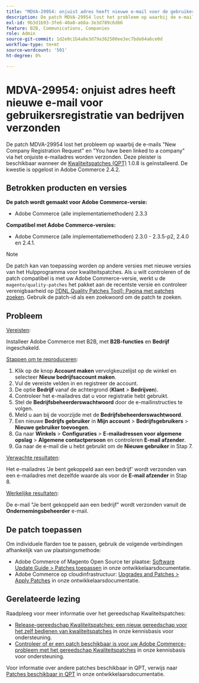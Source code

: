 ```yaml
---
title: "MDVA-29954: onjuist adres heeft nieuwe e-mail voor de gebruikersregistratie van bedrijven verzonden"
description: De patch MDVA-29954 lost het probleem op waarbij de e-mails "New Company Registration Request" en "You have been linked to a company" via het onjuiste e-mailadres worden verzonden. Deze patch is beschikbaar wanneer [Quality Patches Tool (QPT)] (/help/announcements/adobe-commerce-announcements/magento-quality-patches-released-new-tool-to-self-serve-quality-patches.md) 1.0.8 is geïnstalleerd. De kwestie is opgelost in Adobe Commerce 2.4.2.
exl-id: 9b3d1b93-3fe6-40a0-a68a-3e3d789c6d66
feature: B2B, Communications, Companies
role: Admin
source-git-commit: 1d2e0c1b4a8e3d79a362500ee3ec7bde84a6ce0d
workflow-type: tm+mt
source-wordcount: '501'
ht-degree: 0%

---
```


# MDVA-29954: onjuist adres heeft nieuwe e-mail voor gebruikersregistratie van bedrijven verzonden

De patch MDVA-29954 lost het probleem op waarbij de e-mails &quot;New Company Registration Request&quot; en &quot;You have been linked to a company&quot; via het onjuiste e-mailadres worden verzonden. Deze pleister is beschikbaar wanneer de [Kwaliteitspatches (QPT)](/help/announcements/adobe-commerce-announcements/magento-quality-patches-released-new-tool-to-self-serve-quality-patches.md) 1.0.8 is geïnstalleerd. De kwestie is opgelost in Adobe Commerce 2.4.2.

## Betrokken producten en versies

**De patch wordt gemaakt voor Adobe Commerce-versie:**

* Adobe Commerce (alle implementatiemethoden) 2.3.3

**Compatibel met Adobe Commerce-versies:**

* Adobe Commerce (alle implementatiemethoden) 2.3.0 - 2.3.5-p2, 2.4.0 en 2.4.1.

>[!NOTE]
>
>De patch kan van toepassing worden op andere versies met nieuwe versies van het Hulpprogramma voor kwaliteitspatches. Als u wilt controleren of de patch compatibel is met uw Adobe Commerce-versie, werkt u de `magento/quality-patches` het pakket aan de recentste versie en controleer verenigbaarheid op [[!DNL Quality Patches Tool]: Pagina met patches zoeken](https://devdocs.magento.com/quality-patches/tool.html#patch-grid). Gebruik de patch-id als een zoekwoord om de patch te zoeken.

## Probleem

<u>Vereisten</u>:

Installeer Adobe Commerce met B2B, met **B2B-functies** en **Bedrijf** ingeschakeld.

<u>Stappen om te reproduceren</u>:

1. Klik op de knop **Account maken** vervolgkeuzelijst op de winkel en selecteer **Nieuw bedrijfsaccount maken**.
1. Vul de vereiste velden in en registreer de account.
1. De optie **Bedrijf** vanaf de achtergrond (**Klant** > **Bedrijven**).
1. Controleer het e-mailadres dat u voor registratie hebt gebruikt.
1. Stel de **Bedrijfsbeheerderswachtwoord** door de e-mailinstructies te volgen.
1. Meld u aan bij de voorzijde met de **Bedrijfsbeheerderswachtwoord**.
1. Een nieuwe **Bedrijfs gebruiker** in **Mijn account** > **Bedrijfsgebruikers** > **Nieuwe gebruiker toevoegen**.
1. Ga naar **Winkels** > **Configuraties** > **E-mailadressen voor algemene opslag** > **Algemene contactpersoon** en controleren **E-mail afzender**.
1. Ga naar de e-mail die u hebt gebruikt om de **Nieuwe gebruiker** in Stap 7.

<u>Verwachte resultaten</u>:

Het e-mailadres &#39;Je bent gekoppeld aan een bedrijf&#39; wordt verzonden van een e-mailadres met dezelfde waarde als voor de **E-mail afzender** in Stap 8.

<u>Werkelijke resultaten</u>:

De e-mail &quot;Je bent gekoppeld aan een bedrijf&quot; wordt verzonden vanuit de **Ondernemingsbeheerder** e-mail.

## De patch toepassen

Om individuele flarden toe te passen, gebruik de volgende verbindingen afhankelijk van uw plaatsingsmethode:

* Adobe Commerce of Magento Open Source ter plaatse: [Software Update Guide > Patches toepassen](https://devdocs.magento.com/guides/v2.4/comp-mgr/patching/mqp.html) in onze ontwikkelaarsdocumentatie.
* Adobe Commerce op cloudinfrastructuur: [Upgrades and Patches > Apply Patches](https://devdocs.magento.com/cloud/project/project-patch.html) in onze ontwikkelaarsdocumentatie.

## Gerelateerde lezing

Raadpleeg voor meer informatie over het gereedschap Kwaliteitspatches:

* [Release-gereedschap Kwaliteitspatches: een nieuw gereedschap voor het zelf bedienen van kwaliteitspatches](/help/announcements/adobe-commerce-announcements/magento-quality-patches-released-new-tool-to-self-serve-quality-patches.md) in onze kennisbasis voor ondersteuning.
* [Controleer of er een patch beschikbaar is voor uw Adobe Commerce-probleem met het gereedschap Kwaliteitspatches](/help/support-tools/patches-available-in-qpt-tool/check-patch-for-magento-issue-with-magento-quality-patches.md) in onze kennisbasis voor ondersteuning.

Voor informatie over andere patches beschikbaar in QPT, verwijs naar [Patches beschikbaar in QPT](https://devdocs.magento.com/quality-patches/tool.html#patch-grid) in onze ontwikkelaarsdocumentatie.
